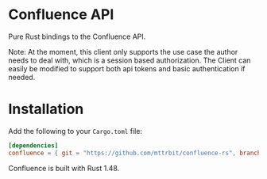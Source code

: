 # Confluence API

Pure Rust bindings to the Confluence API.

Note: At the moment, this client only supports the use case the author needs to deal with, which is a session based authorization.
The Client can easily be modified to support both api tokens and basic authentication if needed.

# Installation

Add the following to your `Cargo.toml` file:

```toml
[dependencies]
confluence = { git = "https://github.com/mttrbit/confluence-rs", branch = "main"}
```

Confluence is built with Rust 1.48.

